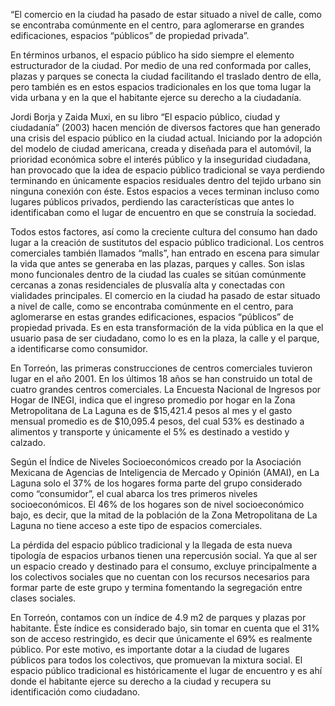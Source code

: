 
“El comercio en la ciudad ha pasado de estar situado a nivel de calle, como se encontraba comúnmente en el centro, para aglomerarse en grandes edificaciones, espacios “públicos” de propiedad privada”.

En términos urbanos, el espacio público ha sido siempre el elemento estructurador de la ciudad. Por medio de una red conformada por calles, plazas y parques se conecta la ciudad facilitando el traslado dentro de ella, pero también es en estos espacios tradicionales en los que toma lugar la vida urbana y en la que el habitante ejerce su derecho a la ciudadanía.

Jordi Borja y Zaida Muxi, en su libro “El espacio público, ciudad y ciudadanía” (2003) hacen mención de diversos factores que han generado una crisis del espacio público en la ciudad actual. Iniciando por la adopción del modelo de ciudad americana, creada y diseñada para el automóvil, la prioridad económica sobre el interés público y la inseguridad ciudadana, han provocado que la idea de espacio público tradicional se vaya perdiendo terminando en únicamente espacios residuales dentro del tejido urbano sin ninguna conexión con éste. Estos espacios a veces terminan incluso como lugares públicos privados, perdiendo las características que antes lo identificaban como el lugar de encuentro en que se construía la sociedad.

Todos estos factores, así como la creciente cultura del consumo han dado lugar a la creación de sustitutos del espacio público tradicional. Los centros comerciales también llamados “malls”, han entrado en escena para simular la vida que antes se generaba en las plazas, parques y calles. Son islas mono funcionales dentro de la ciudad las cuales se sitúan comúnmente cercanas a zonas residenciales de plusvalía alta y conectadas con vialidades principales. El comercio en la ciudad ha pasado de estar situado a nivel de calle, como se encontraba comúnmente en el centro, para aglomerarse en estas  grandes edificaciones, espacios “públicos” de propiedad privada. Es en esta transformación de la vida pública en la que el usuario pasa de ser ciudadano, como lo es en la plaza, la calle y el parque, a identificarse como consumidor.

En Torreón, las primeras construcciones de centros comerciales tuvieron lugar en el año 2001. En los últimos 18 años se han construido un total de cuatro grandes centros comerciales. La Encuesta Nacional de Ingresos por Hogar de INEGI, indica que el ingreso promedio por hogar en la Zona Metropolitana de La Laguna es de $15,421.4 pesos al mes y el gasto mensual promedio es de $10,095.4 pesos, del cual 53% es destinado a alimentos y transporte y únicamente el 5% es destinado a vestido y calzado.

Según el Índice de Niveles Socioeconómicos creado por la Asociación Mexicana de Agencias de Inteligencia de Mercado y Opinión (AMAI), en La Laguna solo el 37% de los hogares forma parte del grupo considerado como “consumidor”, el cual abarca los tres primeros niveles socioeconómicos. El 46% de los hogares son de nivel socioeconómico bajo, es decir, que la mitad de la población de la Zona Metropolitana de La Laguna no tiene acceso a este tipo de espacios comerciales.


La pérdida del espacio público tradicional y la llegada de esta nueva tipología de espacios urbanos tienen una repercusión social. Ya que al ser un espacio creado y destinado para el consumo, excluye principalmente a los colectivos sociales que no cuentan con los recursos necesarios para formar parte de este grupo y termina fomentando la segregación entre clases sociales.

En Torreón, contamos con un índice de 4.9 m2 de parques y plazas por habitante. Éste índice es considerado bajo, sin tomar en cuenta que el 31% son de acceso restringido, es decir que únicamente el 69% es realmente público. Por este motivo, es importante dotar a la ciudad de lugares públicos para todos los colectivos, que promuevan la mixtura social. El espacio público tradicional es históricamente el lugar de encuentro y es ahí donde el habitante ejerce su derecho a la ciudad y recupera su identificación como ciudadano.
